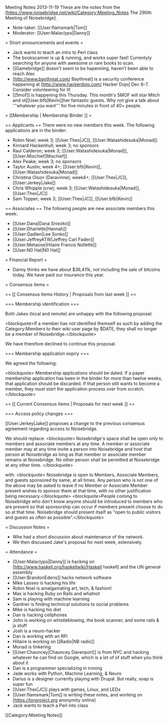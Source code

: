 Meeting Notes 2013-11-19 
 These are the notes from the [https://www.noisebridge.net/wiki/Category:Meeting_Notes The 290th Meeting of Noisebridge]. 
* Note-taker: [[User:flamsmark|Tom]]
* Moderator: [[User:Malaclyps|Danny]]

 
= Short announcements and events =
* Jack wants to teach an intro to Perl class
* The bookscanner is up &amp; running, and works super fast! Currentyly searching for anyone with awesome or rare books to scan.
* [[Gamebridge]] doesn't seem to be hapenning, haven't been able to reach Alex
* [http://www.baythreat.com/ Baythreat] is a security conference happening at [http://www.hackerdojo.com/ Hacker Dojo] Dec 6-7. Consider volunteering for it!
* [[5mof]] is happening this Thursday. This month's 5MOF will star Mitch and ot[[User:bfb|Kevin]]her fantastic guests. Why not give a talk about '''whatever you want''' for five minutes in front of 40+ people.


= [[Membership | Membership Binder ]] =

== Applicants ==
There were no new members this week. The following applications are in the binder:
* Robin Noel; week 3; [[User:Thex|JC]], [[User:Watashidesuka|Monad]]
* Kinnard Hackenhull; week 3; no sponsors
* Raul Calderon; week 3; [[User:Watashidesuka|Monad]], [[User:Mischief|Mischief]]
* Alex Peake; week 3; no sponsors
* Taylor Austin; week 4+; [[User:bfb|Kevin]], [[User:Watashidesuka|Monad]]
* Christina Olson (Daravinne); week4+; [[User:Thex|JC]], [[User:Jerkey|Jake]]
* Chris Whipple (crw); week 3; [[User:Watashidesuka|Monad]], [[User:Thex|JC]]
* Sam Topper; week 3; [[User:Thex|JC]], [[User:bfb|Kevin]]

== Associates ==
The following people are new associate members this week:
* [[User:Dana|Dana Sniezko]]
* [[User:Dharlette|Hannah]]
* [[User:Gadlen|Lee Sonko]]
* [[User:JeffreyATW|Jeffrey Carl Faden]]
* [[User:Metaone|Hilaire Francis Nollette]]
* [[User:N0 Hat|N0 Hat]]


= Financial Report =
* Danny thinks we have about $36,411k, not including the sale of bitcoins today. We have paid our insurance this year.


= Consensus items =

== [[ Consensus Items History | Proposals from last week ]] ==

=== Membership identification ===

Both Jakes (local and remote) are unhappy with the following proposal:

&lt;blockquote>If a member has not identified themself as such by adding the Category:Members to their wiki user page by $DATE, they shall no longer be a member of Noisebridge.&lt;/blockquote>

We have therefore declined to continue this proposal.

=== Membership application expiry ===

We agreed the following:

&lt;blockquote> Membership applications should be dated. If a paper membership application has been in the binder for more than twelve weeks, that application should be discarded. If that person still wants to become a member, they must start the application process over from scratch. &lt;/blockquote>


== [[ Current Consensus Items | Proposals for next week ]] ==

=== Access policy changes ===

[[User:Jerkey|Jake]] proposes a change to the previous consensus agreement regarding access to Noisebridge.

We should replace:
&lt;blockquote> Noisebridge's space shall be open only to members and associate members at any time. A member or associate member may at any time invite a person into Noisebridge and host that person at Noisebridge as long as that member or associate member remains at Noisebridge. No other person shall be permitted at Noisebridge at any other time. &lt;/blockquote>

with:
&lt;blockquote> Noisebridge is open to Members, Associate Members, and guests sponsored by same, at all times.  Any person who is not one of the above may be asked to leave if no Member or Associate Member present wishes to sponsor them at that time, with no other justification being necessary.&lt;/blockquote>
&lt;blockquote>People coming to Noisebridge who don't know anyone should be introduced to members who are present so that sponsorship can occur if members present choose to do so at that time.  Noisebridge should present itself as "open to public visitors and guests as often as possible".&lt;/blockquote>


= Discussion Notes =

* Whe had a short discussion about maintenance of the network.
* We then discussed Jake's proposal for next week, extensively.


= Attendance =
* [[User:Malaclyps|Danny]] is hacking on [http://www.haskell.org/haskellwiki/Haskell haskell] and the UN general assembly
* [[User:BrandonEdens]] hacks network software
* Mike Lasseo is hacking his life
* Robin Noel is amalgamating art, tech, &amp; fashion!
* Max is hacking Ruby on Rails and whatnot
* Sam is playing with machine learning
* Gardner is finding technical solutions to social problems
* Mike is hacking his diet
* Dan is hacking cellphones
* John is working on whistleblowing, the book scanner, and some rails &amp; js stuff
* Josh is a neuro-hacker
* Dan is working with an RPi
* Hillaire is working on [[Radio|NB radio]]
* Monad is tinkering
* [[User:Chauncey|Chauncey Davenport]] is from NYC and hacking whatever he can find on Google, which is a lot of of stuff when you think about it
* Dan is a programmer specializing in ironing
* Jade works with Python, Machine Learning, &amp; Neuro
* Darius is a designer currently playing with Drupal. But really, soap is super fun
* [[User:Thex|JC]] plays with games, Linux, and LEDs
* [[User:flamsmark|Tom]] is writing these notes, and working on [https://torproject.org anonymity online]
* Jack wants to teach a Perl into class


[[Category:Meeting Notes]]